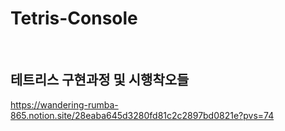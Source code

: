 # Tetris-Console

<br>

## 테트리스 구현과정 및 시행착오들
https://wandering-rumba-865.notion.site/28eaba645d3280fd81c2c2897bd0821e?pvs=74
